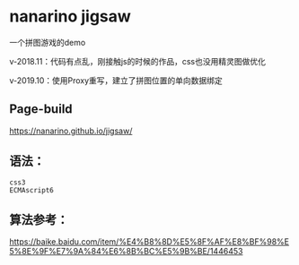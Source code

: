 # nanarino jigsaw
一个拼图游戏的demo

v-2018.11：代码有点乱，刚接触js的时候的作品，css也没用精灵图做优化

v-2019.10：使用Proxy重写，建立了拼图位置的单向数据绑定



## Page-build

<https://nanarino.github.io/jigsaw/>




## 语法：

```
css3
ECMAscript6
```



## 算法参考：

<https://baike.baidu.com/item/%E4%B8%8D%E5%8F%AF%E8%BF%98%E5%8E%9F%E7%9A%84%E6%8B%BC%E5%9B%BE/1446453>



